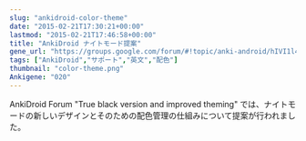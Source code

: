 ```yaml
---
slug: "ankidroid-color-theme"
date: "2015-02-21T17:30:21+00:00"
lastmod: "2015-02-21T17:46:58+00:00"
title: "AnkiDroid ナイトモード提案"
gene_url: "https://groups.google.com/forum/#!topic/anki-android/hIVI1l4ut-o"
tags: ["AnkiDroid","サポート","英文","配色"]
thumbnail: "color-theme.png"
Ankigene: "020"
---
```

AnkiDroid Forum "True black version and improved theming" では、ナイトモードの新しいデザインとそのための配色管理の仕組みについて提案が行われました。

